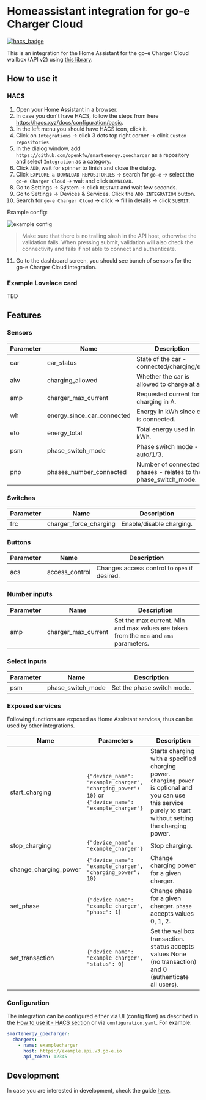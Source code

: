 # Homeassistant integration for go-e Charger Cloud

[![hacs_badge](https://img.shields.io/badge/HACS-Custom-41BDF5.svg)](https://github.com/hacs/integration)

This is an integration for the Home Assistant for the go-e Charger Cloud wallbox (API v2) using [this library](https://github.com/openkfw/smartenergy.goecharger-api).

## How to use it

### HACS

1. Open your Home Assistant in a browser.
2. In case you don't have HACS, follow the steps from here <https://hacs.xyz/docs/configuration/basic>.
3. In the left menu you should have HACS icon, click it.
4. Click on `Integrations` -> click 3 dots top right corner -> click `Custom repositories`.
5. In the dialog window, add `https://github.com/openkfw/smartenergy.goecharger` as a repository and select `Integration` as a category.
6. Click `ADD`, wait for spinner to finish and close the dialog.
7. Click `EXPLORE & DOWNLOAD REPOSITORIES` -> search for `go-e` -> select the `go-e Charger Cloud` -> wait and click `DOWNLOAD`.
8. Go to Settings -> System -> click `RESTART` and wait few seconds.
9. Go to Settings -> Devices & Services. Click the `ADD INTEGRATION` button.
10. Search for `go-e Charger Cloud` -> click -> fill in details -> click `SUBMIT`.

Example config:

![example config](./docs/ha-example-config.png)

> Make sure that there is no trailing slash in the API host, otherwise the validation fails. When pressing submit, validation will also check the connectivity and fails if not able to connect and authenticate.

11. Go to the dashboard screen, you should see bunch of sensors for the go-e Charger Cloud integration.

### Example Lovelace card

TBD

## Features

### Sensors

| Parameter | Name                       | Description                                                    |
| --------- | -------------------------- | -------------------------------------------------------------- |
| car       | car_status                 | State of the car - connected/charging/etc.                     |
| alw       | charging_allowed           | Whether the car is allowed to charge at all.                   |
| amp       | charger_max_current        | Requested current for charging in A.                           |
| wh        | energy_since_car_connected | Energy in kWh since car is connected.                          |
| eto       | energy_total               | Total energy used in kWh.                                      |
| psm       | phase_switch_mode          | Phase switch mode - auto/1/3.                                  |
| pnp       | phases_number_connected    | Number of connected phases - relates to the phase_switch_mode. |

### Switches

| Parameter | Name                   | Description              |
| --------- | ---------------------- | ------------------------ |
| frc       | charger_force_charging | Enable/disable charging. |

### Buttons

| Parameter | Name           | Description                                  |
| --------- | -------------- | -------------------------------------------- |
| acs       | access_control | Changes access control to `open` if desired. |

### Number inputs

| Parameter | Name                | Description                                                                            |
| --------- | ------------------- | -------------------------------------------------------------------------------------- |
| amp       | charger_max_current | Set the max current. Min and max values are taken from the `mca` and `ama` parameters. |

### Select inputs

| Parameter | Name              | Description                |
| --------- | ----------------- | -------------------------- |
| psm       | phase_switch_mode | Set the phase switch mode. |

### Exposed services

Following functions are exposed as Home Assistant services, thus can be used by other integrations.

| Name                  | Parameters                                                                                         | Description                                                                                                                                                    |
| --------------------- | -------------------------------------------------------------------------------------------------- | -------------------------------------------------------------------------------------------------------------------------------------------------------------- |
| start_charging        | `{"device_name": "example_charger", "charging_power": 10}` or `{"device_name": "example_charger"}` | Starts charging with a specified charging power. `charging_power` is optional and you can use this service purely to start without setting the charging power. |
| stop_charging         | `{"device_name": "example_charger"}`                                                               | Stop charging.                                                                                                                                                 |
| change_charging_power | `{"device_name": "example_charger", "charging_power": 10}`                                         | Change charging power for a given charger.                                                                                                                     |
| set_phase             | `{"device_name": "example_charger", "phase": 1}`                                                   | Change phase for a given charger. `phase` accepts values 0, 1, 2.                                                                                              |
| set_transaction       | `{"device_name": "example_charger", "status": 0}`                                                  | Set the wallbox transaction. `status` accepts values None (no transaction) and 0 (authenticate all users).                                                     |

### Configuration

The integration can be configured either via UI (config flow) as described in the [How to use it - HACS section](#hacs) or via `configuration.yaml`. For example:

```yaml
smartenergy_goecharger:
  chargers:
    - name: examplecharger
      host: https://example.api.v3.go-e.io
      api_token: 12345
```

## Development

In case you are interested in development, check the guide [here](./docs/dev.md).
